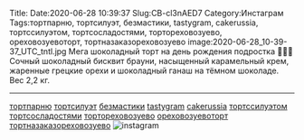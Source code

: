 Title:
Date:2020-06-28 10:39:37
Slug:CB-cl3nAED7
Category:Инстаграм
Tags:тортпарню, тортсилуэт, безмастики, tastygram, cakerussia, тортссилуэтом, тортсосладостями, тортореховозуево, ореховозуевоторт, тортназаказореховозуево
image:2020-06-28_10-39-37_UTC_tntl.jpg
Мега шоколадный торт на день рождения подростка 🥳🥳🥳
Сочный шоколадный бисквит брауни,  насыщенный карамельный крем, жаренные грецкие орехи и шоколадный ганаш на тёмном шоколаде.
Вес 2,2 кг.
___________________________________
[тортпарню]({tag}тортпарню) [тортсилуэт]({tag}тортсилуэт) [безмастики]({tag}безмастики) [tastygram]({tag}tastygram) [cakerussia]({tag}cakerussia) [тортссилуэтом]({tag}тортссилуэтом) [тортсосладостями]({tag}тортсосладостями) [тортореховозуево]({tag}тортореховозуево)  [ореховозуевоторт]({tag}ореховозуевоторт) [тортназаказореховозуево]({tag}тортназаказореховозуево)
![instagram]({attach}images/2020-06-28_10-39-37_UTC.jpg)
